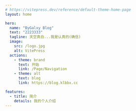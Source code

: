 ```yaml
---
# https://vitepress.dev/reference/default-theme-home-page
layout: home

hero:
  name: "ByGalxy Blog"
  text: "2223333"
  tagline: 天空真白...我是认真的(确信)
  image:
    src: /logo.jpg
    alt: VitePress
  actions:
    - theme: brand
      text: 开始
      link: /Page/Navigation
    - theme: alt
      text: blog
      link: https://blog.klbbx.cc

features:
  - title: 简介
    details: 我的个人介绍
---
```

